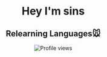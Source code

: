 <div align="center">

# Hey I'm sins
## Relearning Languages🐭
![Profile views](https://gpvc.arturio.dev/[sSchizophrenic])
